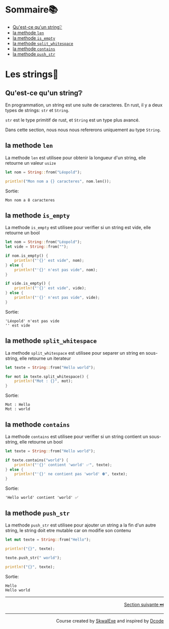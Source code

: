 # Sommaire📚

- [Qu'est-ce qu'un string❔](#quest-ce-quun-string)
- [la methode `len`](#la-methode-len)
- [la methode `is_empty`](#la-methode-is_empty)
- [la methode `split_whitespace`](#la-methode-split_whitespace)
- [la methode `contains`](#la-methode-contains)
- [la methode `push_str`](#la-methode-push_str)

# Les strings📝

## Qu'est-ce qu'un string❔

En programmation, un string est une suite de caracteres. En rust, il y a deux types de strings: `str` et `String`.

`str` est le type primitif de rust, et `String` est un type plus avancé.

Dans cette section, nous nous nous refererons uniquement au type `String`.

## la methode `len`

La methode `len` est utilisee pour obtenir la longueur d'un string, elle retourne un valeur `usize`

```rust
let nom = String::from("Léopold");

println!("Mon nom a {} caracteres", nom.len());
```

Sortie:

```
Mon nom a 8 caracteres
```

## la methode `is_empty`

La methode `is_empty` est utilisee pour verifier si un string est vide, elle retourne un bool

```rust
let nom = String::from("Léopold");
let vide = String::from("");

if nom.is_empty() {
    println!("'{}' est vide", nom);
} else {
    println!("'{}' n'est pas vide", nom);
}

if vide.is_empty() {
    println!("'{}' est vide", vide);
} else {
    println!("'{}' n'est pas vide", vide);
}
```

Sortie:

```
'Léopold' n'est pas vide
'' est vide
```

## la methode `split_whitespace`

La methode `split_whitespace` est utilisee pour separer un string en sous-string, elle retourne un iterateur

```rust
let texte = String::from("Hello world");

for mot in texte.split_whitespace() {
    println!("Mot : {}", mot);
}   
```

Sortie:

```
Mot : Hello
Mot : world
```

## la methode `contains`

La methode `contains` est utilisee pour verifier si un string contient un sous-string, elle retourne un bool

```rust
let texte = String::from("Hello world");

if texte.contains("world") {
    println!("'{}' contient 'world' ✅", texte);
} else {
    println!("'{}' ne contient pas 'world' ⛔", texte);
}
```

Sortie:

```
'Hello world' contient 'world' ✅
```

## la methode `push_str`

La methode `push_str` est utilisee pour ajouter un string a la fin d'un autre string, le string doit etre mutable car on modifie son contenu

```rust
let mut texte = String::from("Hello");

println!("{}", texte);

texte.push_str(" world");

println!("{}", texte);
```

Sortie:

```
Hello
Hello world
```

---

<p align="right"><a href="../implementation-de-traits">Section suivante ⏭️</a></p>

---

<p align="right">Course created by <a href="https://github.com/SkwalExe/" target="_blank">SkwalExe</a> and inspired by <a href="https://www.youtube.com/watch?v=vOMJlQ5B-M0&list=PLVvjrrRCBy2JSHf9tGxGKJ-bYAN_uDCUL" target="_blank">Dcode</a></p>
